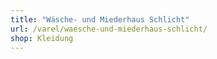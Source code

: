 ```yaml
---
title: "Wäsche- und Miederhaus Schlicht"
url: /varel/waesche-und-miederhaus-schlicht/
shop: Kleidung
---
```

